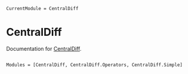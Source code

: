 ```@meta
CurrentModule = CentralDiff
```

# CentralDiff

Documentation for [CentralDiff](https://github.com/0samuraiE/CentralDiff.jl).

```@index
```

```@autodocs
Modules = [CentralDiff, CentralDiff.Operators, CentralDiff.Simple]
```
